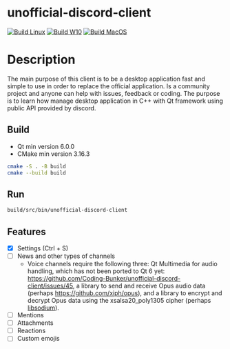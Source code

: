 # unofficial-discord-client

[![Build Linux](https://github.com/Coding-Bunker/unofficial-discord-client/actions/workflows/build-linux.yml/badge.svg)](https://github.com/Coding-Bunker/unofficial-discord-client/actions/workflows/build-linux.yml)
[![Build W10](https://github.com/Coding-Bunker/unofficial-discord-client/actions/workflows/build-w10.yml/badge.svg)](https://github.com/Coding-Bunker/unofficial-discord-client/actions/workflows/build-w10.yml)
[![Build MacOS](https://github.com/Coding-Bunker/unofficial-discord-client/actions/workflows/build-macos.yml/badge.svg)](https://github.com/Coding-Bunker/unofficial-discord-client/actions/workflows/build-macos.yml)

# Description

The main purpose of this client is to be a desktop application fast and simple to use in order to replace the official application. Is a community project and anyone can help with issues, feedback or coding. The purpose is to learn how manage desktop application in C++ with Qt framework using public API provided by discord.

## Build

- Qt min version 6.0.0
- CMake min version 3.16.3

```bash
cmake -S . -B build
cmake --build build 
```

## Run

```bash
build/src/bin/unofficial-discord-client 
```

## Features

- [x] Settings (Ctrl + S)
- [ ] News and other types of channels
  - Voice channels require the following three: Qt Multimedia for audio handling,
  which has not been ported to Qt 6 yet: https://github.com/Coding-Bunker/unofficial-discord-client/issues/45,
  a library to send and receive Opus audio data (perhaps https://github.com/xiph/opus),
  and a library to encrypt and decrypt Opus data using the xsalsa20_poly1305 cipher (perhaps [libsodium](https://github.com/jedisct1/libsodium)).
- [ ] Mentions
- [ ] Attachments
- [ ] Reactions
- [ ] Custom emojis
